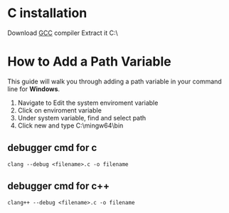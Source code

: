 # C installation
Download [GCC](https://www.mingw-w64.org/) compiler
Extract it C:\


# How to Add a Path Variable

This guide will walk you through adding a path variable in your command line for **Windows**.

1. Navigate to Edit the system enviroment variable
2. Click on enviroment variable
3. Under system variable, find and select path
4. Click new and type C:\mingw64\bin


## debugger cmd for c
```
clang --debug <filename>.c -o filename
```
## debugger cmd for c++
```
clang++ --debug <filename>.c -o filename
```
